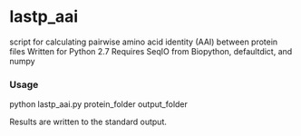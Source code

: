 # lastp_aai
script for calculating pairwise amino acid identity (AAI) between protein files
Written for Python 2.7
Requires SeqIO from Biopython, defaultdict, and numpy

### Usage
python lastp_aai.py protein_folder output_folder

Results are written to the standard output. 
